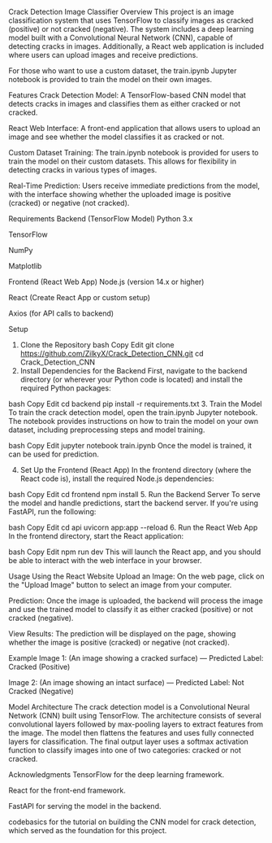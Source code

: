 Crack Detection Image Classifier
Overview
This project is an image classification system that uses TensorFlow to classify images as cracked (positive) or not cracked (negative). The system includes a deep learning model built with a Convolutional Neural Network (CNN), capable of detecting cracks in images. Additionally, a React web application is included where users can upload images and receive predictions.

For those who want to use a custom dataset, the train.ipynb Jupyter notebook is provided to train the model on their own images.

Features
Crack Detection Model: A TensorFlow-based CNN model that detects cracks in images and classifies them as either cracked or not cracked.

React Web Interface: A front-end application that allows users to upload an image and see whether the model classifies it as cracked or not.

Custom Dataset Training: The train.ipynb notebook is provided for users to train the model on their custom datasets. This allows for flexibility in detecting cracks in various types of images.

Real-Time Prediction: Users receive immediate predictions from the model, with the interface showing whether the uploaded image is positive (cracked) or negative (not cracked).

Requirements
Backend (TensorFlow Model)
Python 3.x

TensorFlow

NumPy

Matplotlib

Frontend (React Web App)
Node.js (version 14.x or higher)

React (Create React App or custom setup)

Axios (for API calls to backend)

Setup
1. Clone the Repository
bash
Copy
Edit
git clone https://github.com/ZilkyX/Crack_Detection_CNN.git
cd Crack_Detection_CNN
2. Install Dependencies for the Backend
First, navigate to the backend directory (or wherever your Python code is located) and install the required Python packages:

bash
Copy
Edit
cd backend
pip install -r requirements.txt
3. Train the Model
To train the crack detection model, open the train.ipynb Jupyter notebook. The notebook provides instructions on how to train the model on your own dataset, including preprocessing steps and model training.

bash
Copy
Edit
jupyter notebook train.ipynb
Once the model is trained, it can be used for prediction.

4. Set Up the Frontend (React App)
In the frontend directory (where the React code is), install the required Node.js dependencies:

bash
Copy
Edit
cd frontend
npm install
5. Run the Backend Server
To serve the model and handle predictions, start the backend server. If you're using FastAPI, run the following:

bash
Copy
Edit
cd api
uvicorn app:app --reload
6. Run the React Web App
In the frontend directory, start the React application:

bash
Copy
Edit
npm run dev
This will launch the React app, and you should be able to interact with the web interface in your browser.

Usage
Using the React Website
Upload an Image: On the web page, click on the "Upload Image" button to select an image from your computer.

Prediction: Once the image is uploaded, the backend will process the image and use the trained model to classify it as either cracked (positive) or not cracked (negative).

View Results: The prediction will be displayed on the page, showing whether the image is positive (cracked) or negative (not cracked).

Example
Image 1: (An image showing a cracked surface) — Predicted Label: Cracked (Positive)

Image 2: (An image showing an intact surface) — Predicted Label: Not Cracked (Negative)

Model Architecture
The crack detection model is a Convolutional Neural Network (CNN) built using TensorFlow. The architecture consists of several convolutional layers followed by max-pooling layers to extract features from the image. The model then flattens the features and uses fully connected layers for classification. The final output layer uses a softmax activation function to classify images into one of two categories: cracked or not cracked.

Acknowledgments
TensorFlow for the deep learning framework.

React for the front-end framework.

FastAPI for serving the model in the backend.

codebasics for the tutorial on building the CNN model for crack detection, which served as the foundation for this project.

